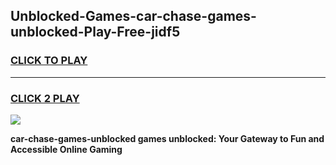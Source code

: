 
## Unblocked-Games-car-chase-games-unblocked-Play-Free-jidf5
<h3>
<a href="https://premium76.site?title=car-chase-games-unblocked&ref=18A">CLICK TO PLAY</a></h3>
<hr>

<h3>
<a href="https://premium76.site?title=car-chase-games-unblocked&ref=18A">CLICK 2 PLAY</a>
  
</h3>

<a href="https://premium76.site?title=car-chase-games-unblocked&ref=18A"><img src="https://clearcache.store/games.png"></a>


**car-chase-games-unblocked games unblocked: Your Gateway to Fun and Accessible Online Gaming**
